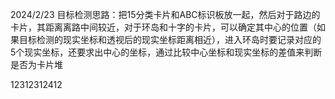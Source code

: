 

2024/2/23   目标检测思路：把15分类卡片和ABC标识板放一起，然后对于路边的卡片，其距离离路中间较近，对于环岛和十字的卡片，可以确定其中心的位置（如果目标检测的现实坐标和透视后的现实坐标距离相近），进入环岛时要记录对应的5个现实坐标，还要求出中心的坐标，通过比较中心坐标和现实坐标的差值来判断是否为卡片堆

12312312412

